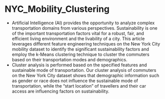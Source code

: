 # NYC_Mobility_Clustering

- Artificial Intelligence (AI) provides the opportunity to analyze complex transportation domains from various perspectives. 
Sustainability is one of the important transportation factors vital for a robust, fair, and efficient living environment and the livability of a city. 
This article leverages different feature engineering techniques on the New York City mobility dataset to identify the significant sustainability factors and employ the k-Means clustering technique to cluster the commuters based on their transportation modes and demographics. 
- Cluster analysis is performed based on the specified features and sustainable mode of transportation. Our cluster analysis of commuters on the New York City dataset shows that demographic information such as gender or race does not influence the sustainable mode of transportation, while the “start location” of travellers and their car access are influencing factors on sustainability. 
